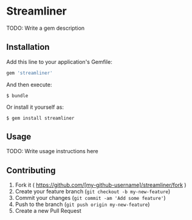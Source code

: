 # Streamliner

TODO: Write a gem description

## Installation

Add this line to your application's Gemfile:

```ruby
gem 'streamliner'
```

And then execute:

    $ bundle

Or install it yourself as:

    $ gem install streamliner

## Usage

TODO: Write usage instructions here

## Contributing

1. Fork it ( https://github.com/[my-github-username]/streamliner/fork )
2. Create your feature branch (`git checkout -b my-new-feature`)
3. Commit your changes (`git commit -am 'Add some feature'`)
4. Push to the branch (`git push origin my-new-feature`)
5. Create a new Pull Request
